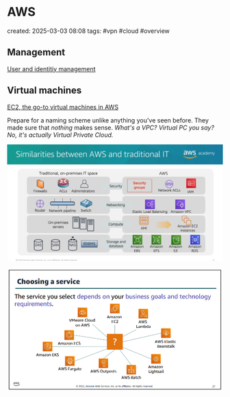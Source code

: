 # AWS
created: 2025-03-03 08:08
tags: #vpn #cloud #overview 


Management
---
[User and identitiy management](AAA%20(IAM).md)


Virtual machines
---

[EC2, the go-to virtual machines in AWS](Virtual%20machines/EC2.md)



Prepare for a naming scheme unlike anything you've seen before. They made sure that *nothing* makes sense. 
*What's a VPC? Virtual PC you say? No, it's actually Virtual Private Cloud.* 


![Similarities between AWS and traditional IT systems](../../-%20Attachments/AWS/Comparison%20of%20normal%20and%20AWS%20infrastructure.png)

![AWS overview of services](../../-%20Attachments/AWS/AWS%20choosing%20a%20service.png)